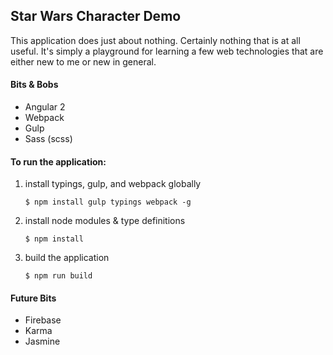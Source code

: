 ## Star Wars Character Demo
This application does just about nothing. Certainly nothing that is at all useful. It's simply a playground for learning a few web technologies that are either new to me or new in general.

#### Bits & Bobs
* Angular 2
* Webpack
* Gulp
* Sass (scss)

#### To run the application:
1. install typings, gulp, and webpack globally  
    ```
    $ npm install gulp typings webpack -g
    ```
2. install node modules & type definitions  
    ```
    $ npm install
    ```
3. build the application  
    ```
    $ npm run build
    ```


#### Future Bits
* Firebase
* Karma
* Jasmine

